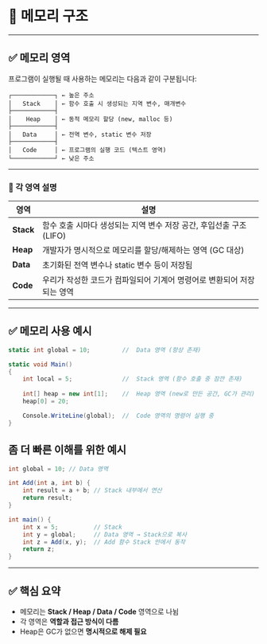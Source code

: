 # 💾 메모리 구조

---

## ✅ 메모리 영역

프로그램이 실행될 때 사용하는 메모리는 다음과 같이 구분됩니다:

```
┌────────────┐ ← 높은 주소
│   Stack    │ ← 함수 호출 시 생성되는 지역 변수, 매개변수
├────────────┤
│    Heap    │ ← 동적 메모리 할당 (new, malloc 등)
├────────────┤
│   Data     │ ← 전역 변수, static 변수 저장
├────────────┤
│   Code     │ ← 프로그램의 실행 코드 (텍스트 영역)
└────────────┘ ← 낮은 주소
```

---

### 📌 각 영역 설명

| 영역 | 설명 |
|------|------|
| **Stack** | 함수 호출 시마다 생성되는 지역 변수 저장 공간, 후입선출 구조 (LIFO) |
| **Heap** | 개발자가 명시적으로 메모리를 할당/해제하는 영역 (GC 대상) |
| **Data** | 초기화된 전역 변수나 static 변수 등이 저장됨 |
| **Code** | 우리가 작성한 코드가 컴파일되어 기계어 명령어로 변환되어 저장되는 영역 |

---

## ✅ 메모리 사용 예시

```csharp
static int global = 10;         //  Data 영역 (항상 존재)

static void Main()
{
    int local = 5;              //  Stack 영역 (함수 호출 중 잠깐 존재)
    
    int[] heap = new int[1];    //  Heap 영역 (new로 만든 공간, GC가 관리)
    heap[0] = 20;

    Console.WriteLine(global);  //  Code 영역의 명령어 실행 중
}

```

## 좀 더 빠른 이해를 위한 예시
```csharp
int global = 10; // Data 영역

int Add(int a, int b) {
    int result = a + b; // Stack 내부에서 연산
    return result;
}

int main() {
    int x = 5;          // Stack
    int y = global;     // Data 영역 → Stack으로 복사
    int z = Add(x, y);  // Add 함수 Stack 안에서 동작
    return z;
}
```

---

## ✅ 핵심 요약

- 메모리는 **Stack / Heap / Data / Code** 영역으로 나뉨
- 각 영역은 **역할과 접근 방식이 다름**
- Heap은 GC가 없으면 **명시적으로 해제 필요**
